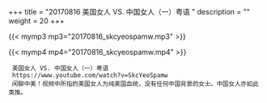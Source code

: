 +++
title = "20170816  美国女人 VS. 中国女人（一）粤语 "
description = ""
weight = 20
+++

{{< mymp3 mp3="20170816_skcyeospamw.mp3" >}}

{{< mymp4 mp4="20170816_skcyeospamw.mp4" >}}

     美国女人 VS. 中国女人（一）粤语 
     https://www.youtube.com/watch?v=SkcYeoSpamw 
     闲聊中美！视频中所指的美国女人为纯美国血统，没有任何中国背景的女士。中国女人亦如此类推。 
